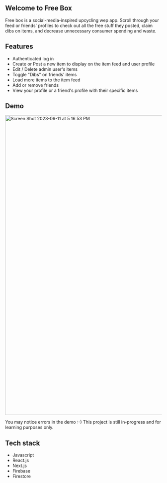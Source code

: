 ## Welcome to Free Box
Free box is a social-media-inspired upcycling wep app. 
Scroll through your feed or friends' profiles to check out all the free stuff they posted, claim dibs on items, and decrease unnecessary consumer spending and waste. 

## Features
- Authenticated log in
- Create or Post a new item to display on the item feed and user profile
- Edit / Delete admin user's items
- Toggle "Dibs" on friends' items
- Load more items to the item feed
- Add or remove friends
- View your profile or a friend's profile with their specific items

## Demo
[<img width="961" alt="Screen Shot 2023-06-11 at 5 16 53 PM" src="https://github.com/n1colemejia/free-box-pwa/assets/100858764/b7712319-61ca-4725-b9c5-e0359ac94e94">](https://youtu.be/seCv3KO5Vis)

You may notice errors in the demo :-) This project is still in-progress and for learning purposes only. 

## Tech stack
- Javascript
- React.js
- Next.js
- Firebase
- Firestore
